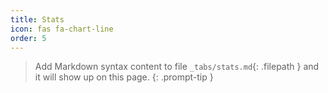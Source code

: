 ```yaml
---
title: Stats
icon: fas fa-chart-line
order: 5
---
```


> Add Markdown syntax content to file `_tabs/stats.md`{: .filepath } and it will show up on this page.
{: .prompt-tip }
